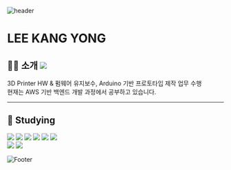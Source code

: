![header](https://capsule-render.vercel.app/api?type=wave&color=auto&height=150&section=header&text=leesfact&fontColor=CD5C5C&fontSize=70&animation=fadeIn&fontAlignY=55)
<h1>LEE KANG YONG</h1>


<h2>🙌🏻 소개
  <a href="https://velog.io/@leesfact" style="margin-top: 10px;">
      <img src="http://img.shields.io/badge/-Velog-20C997?style=flat&logo=Velog&logoColor=white&link=https://velog.io/@leesfact" 
      style="height : auto; margin-right : 10px;"/>
  </a>
</h2>
  
<div>3D Printer HW & 펌웨어 유지보수, Arduino 기반 프로토타입 제작 업무 수행</div>
<div>현재는 AWS 기반 백엔드 개발 과정에서 공부하고 있습니다.</div>



------------------------

## 📝 Studying

                                                  
<div>
    <img src="https://img.shields.io/badge/JAVA-007396?style=for-the-badge&logo=java&logoColor=white">
    <img src="https://img.shields.io/badge/javascript-F7DF1E?style=for-the-badge&logo=javascript&logoColor=black">
    <img src="https://img.shields.io/badge/html-E34F26?style=for-the-badge&logo=html5&logoColor=white">
    <img src="https://img.shields.io/badge/css-1572B6?style=for-the-badge&logo=css3&logoColor=white">
    <img src="https://img.shields.io/badge/aws-232F3E?style=for-the-badge&logo=aws&logoColor=white">
    <img src="https://img.shields.io/badge/python-3776AB?style=for-the-badge&logo=Python&logoColor=white">
</div>
<div>
    <img src="https://img.shields.io/badge/Arduino-00979D?style=for-the-badge&logo=arduino&logoColor=white">
    <img src="https://img.shields.io/badge/C-A8B9CC?style=for-the-badge&logo=c&logoColor=white">
</div>



<!--[![Top Langs](https://github-readme-stats.vercel.app/api/top-langs/?username=leesfact)](https://github.com/leesfact/github-readme-stats)-->

![Footer](https://capsule-render.vercel.app/api?type=waving&color=auto&height=200&section=footer)
